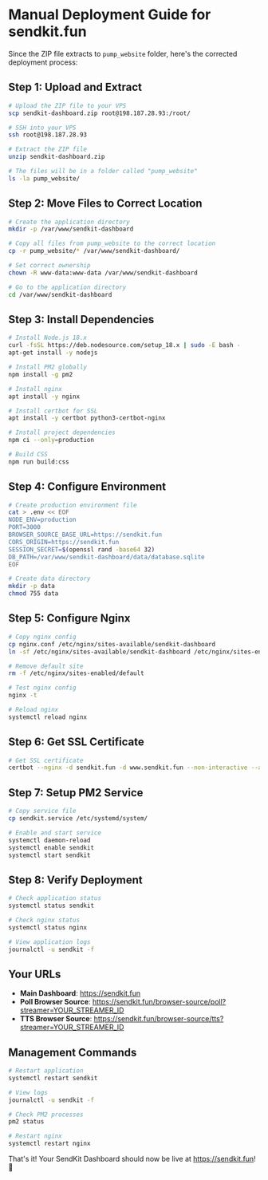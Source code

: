 # Manual Deployment Guide for sendkit.fun

Since the ZIP file extracts to `pump_website` folder, here's the corrected deployment process:

## Step 1: Upload and Extract

```bash
# Upload the ZIP file to your VPS
scp sendkit-dashboard.zip root@198.187.28.93:/root/

# SSH into your VPS
ssh root@198.187.28.93

# Extract the ZIP file
unzip sendkit-dashboard.zip

# The files will be in a folder called "pump_website"
ls -la pump_website/
```

## Step 2: Move Files to Correct Location

```bash
# Create the application directory
mkdir -p /var/www/sendkit-dashboard

# Copy all files from pump_website to the correct location
cp -r pump_website/* /var/www/sendkit-dashboard/

# Set correct ownership
chown -R www-data:www-data /var/www/sendkit-dashboard

# Go to the application directory
cd /var/www/sendkit-dashboard
```

## Step 3: Install Dependencies

```bash
# Install Node.js 18.x
curl -fsSL https://deb.nodesource.com/setup_18.x | sudo -E bash -
apt-get install -y nodejs

# Install PM2 globally
npm install -g pm2

# Install nginx
apt install -y nginx

# Install certbot for SSL
apt install -y certbot python3-certbot-nginx

# Install project dependencies
npm ci --only=production

# Build CSS
npm run build:css
```

## Step 4: Configure Environment

```bash
# Create production environment file
cat > .env << EOF
NODE_ENV=production
PORT=3000
BROWSER_SOURCE_BASE_URL=https://sendkit.fun
CORS_ORIGIN=https://sendkit.fun
SESSION_SECRET=$(openssl rand -base64 32)
DB_PATH=/var/www/sendkit-dashboard/data/database.sqlite
EOF

# Create data directory
mkdir -p data
chmod 755 data
```

## Step 5: Configure Nginx

```bash
# Copy nginx config
cp nginx.conf /etc/nginx/sites-available/sendkit-dashboard
ln -sf /etc/nginx/sites-available/sendkit-dashboard /etc/nginx/sites-enabled/

# Remove default site
rm -f /etc/nginx/sites-enabled/default

# Test nginx config
nginx -t

# Reload nginx
systemctl reload nginx
```

## Step 6: Get SSL Certificate

```bash
# Get SSL certificate
certbot --nginx -d sendkit.fun -d www.sendkit.fun --non-interactive --agree-tos --email admin@sendkit.fun
```

## Step 7: Setup PM2 Service

```bash
# Copy service file
cp sendkit.service /etc/systemd/system/

# Enable and start service
systemctl daemon-reload
systemctl enable sendkit
systemctl start sendkit
```

## Step 8: Verify Deployment

```bash
# Check application status
systemctl status sendkit

# Check nginx status
systemctl status nginx

# View application logs
journalctl -u sendkit -f
```

## Your URLs

- **Main Dashboard**: https://sendkit.fun
- **Poll Browser Source**: https://sendkit.fun/browser-source/poll?streamer=YOUR_STREAMER_ID
- **TTS Browser Source**: https://sendkit.fun/browser-source/tts?streamer=YOUR_STREAMER_ID

## Management Commands

```bash
# Restart application
systemctl restart sendkit

# View logs
journalctl -u sendkit -f

# Check PM2 processes
pm2 status

# Restart nginx
systemctl restart nginx
```

That's it! Your SendKit Dashboard should now be live at https://sendkit.fun! 🚀

